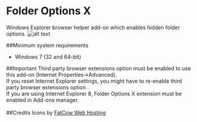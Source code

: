 # Folder Options X
Windows Explorer browser helper add-on which enables hidden folder options.
![alt text](https://github.com/T800G/FolderOptionsX/blob/master/foptmgr.png "Folder Options X Manager")

##Minimum system requirements
  * Windows 7 (32 and 64-bit)

##Important
Third party browser extensions option must be enabled to use this add-on (Internet Properties->Advanced).<br/>
If you reset Internet Explorer settings, you might have to re-enable third party browser extensions option .<br/>
If you are using Internet Explorer 8, Folder Options X extension must be enabled in Add-ons manager.<br/>
<br/>
##Credits
Icons by <a title="Download free icons from FatCow Web Hosting" href="http://www.fatcow.com/free-icons" target="_blank">FatCow Web Hosting</a>
